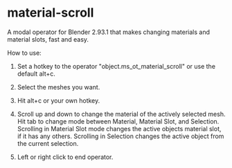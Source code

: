 # material-scroll
A modal operator for Blender 2.93.1 that makes changing materials and material slots, fast and easy.

How to use:


1. Set a hotkey to the operator "object.ms_ot_material_scroll" or use the default alt+c.

2. Select the meshes you want.

3. Hit alt+c or your own hotkey.

4. Scroll up and down to change the material of the actively selected mesh. Hit tab to change mode between Material, Material Slot, and Selection. Scrolling in Material Slot mode changes the active objects material slot, if it has any others. Scrolling in Selection changes the active object from the current selection.

5. Left or right click to end operator.

